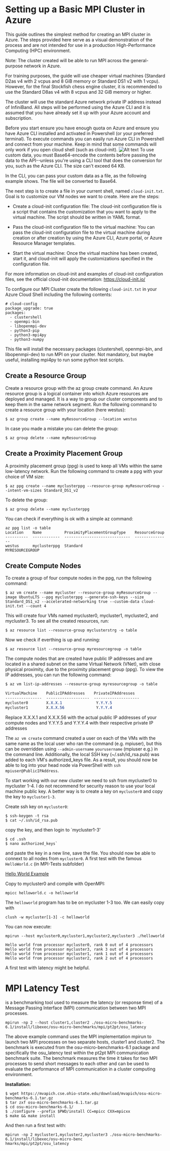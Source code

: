 # Setting up a Basic MPI Cluster in Azure
This guide outlines the simplest method for creating an MPI cluster in Azure. The steps provided here serve as a visual demonstration of the process and are not intended for use in a production High-Performance Computing (HPC) environment.

Note: The cluster created will be able to run MPI across the general-purpose network in Azure.

For training purposes, the guide will use cheaper virtual machines (Standard D2as v4 with 2 vcpus and 8 GiB memory or Standard DS1 v2 with 1 vcpu). However, for the final Stockfish chess engine cluster, it is recommended to use the Standard D8as v4 with 8 vcpus and 32 GiB memory or higher.

The cluster will use the standard Azure network private IP address instead of InfiniBand. All steps will be performed using the Azure CLI and it is assumed that you have already set it up with your Azure account and subscription.

Before you start ensure you have enough quota on Azure and ensure you have Azure CLI installed and activated in Powershell (or your preferred terminal). To execute commands you can easily run Azure CLI in Powershell and connect from your machine. Keep in mind that some commands will only work if you open cloud shell (such as cloud-init).
![Alt text](../images/Azure%20CLI%20local%20machine.png)
To use custom data, you must Base64-encode the contents before passing the data to the API--unless you're using a CLI tool that does the conversion for you, such as the Azure CLI. The size can't exceed 64 KB.

In the CLI, you can pass your custom data as a file, as the following example shows. The file will be converted to Base64.

The next step is to create a file in your current shell, named `cloud-init.txt`. Goal is to customize our VM nodes we want to create.
Here are the steps:

- Create a cloud-init configuration file: The cloud-init configuration file is a script that contains the customization that you want to apply to the virtual machine. The script should be written in YAML format.

- Pass the cloud-init configuration file to the virtual machine: You can pass the cloud-init configuration file to the virtual machine during creation or after creation by using the Azure CLI, Azure portal, or Azure Resource Manager templates.

- Start the virtual machine: Once the virtual machine has been created, start it, and cloud-init will apply the customizations specified in the configuration file.

For more information on cloud-init and examples of cloud-init configuration files, see the official cloud-init documentation: https://cloud-init.io/

To configure our MPI Cluster create the following `cloud-init.txt` in your Azure Cloud Shell including the following contents:
```
# cloud-config
package_upgrade: true
packages:
  - clustershell
  - openmpi-bin
  - libopenmpi-dev
  - python3-pip
  - python3-mpi4py
  - python3-numpy
```

This file will install the necessary packages (clustershell, openmpi-bin, and libopenmpi-dev) to run MPI on your cluster. Not mandatory, but maybe useful, installing mpi4py to run some python test scripts.


<h2>Create a Resource Group</h2>
Create a resource group with the az group create command. An Azure resource group is a logical container into which Azure resources are deployed and managed. It is a way to group our cluster components and to keep them in the same network segment. Run the following command to create a resource group with your location (here westus):

```
$ az group create --name myResourceGroup --location westus
```
In case you made a mistake you can delete the group:
```
$ az group delete --name myResourceGroup
```
<h2>Create a Proximity Placement Group</h2>
A proximity placement group (ppg) is used to keep all VMs within the same low-latency network. Run the following command to create a ppg with your choice of VM size:

```
$ az ppg create --name myclusterppg --resource-group myResourceGroup --intent-vm-sizes Standard_DS1_v2          
```
To delete the group:
```
$ az group delete --name myclusterppg
```
You can check if everything is ok with a simple az command:
``` consol
az ppg list -o table
Location    Name          ProximityPlacementGroupType    ResourceGroup
----------  ------------  -----------------------------  ---------------
westus      myclusterppg  Standard                       MYRESOURCEGROUP
```

<h2>Create Compute Nodes</h2>
To create a group of four compute nodes in the ppg, run the following command:

```
$ az vm create --name mycluster --resource-group myResourceGroup --image UbuntuLTS --ppg myclusterppg --generate-ssh-keys --size Standard_DS1_v2 --accelerated-networking true --custom-data cloud-init.txt --count 4
```
This will create four VMs named mycluster0, mycluster1, mycluster2, and mycluster3. To see all the created resources, run:
``` consol
$ az resource list --resource-group myclusterstrg -o table
```
Now we check if everthing is up and running:
``` console
$ az resource list --resource-group myresourcegroup -o table
```
The compute nodes that are created have public IP addresses and are located in a shared subnet on the same Virtual Network (VNet), with close physical proximity, due to the proximity placement group (ppg). To view the IP addresses, you can run the following command:
```css
$ az vm list-ip-addresses --resource-group myresourcegroup -o table

VirtualMachine    PublicIPAddresses    PrivateIPAddresses
----------------  -------------------  --------------------
mycluster0        X.X.X.1               Y.Y.Y.5
mycluster1        X.X.X.56              Y.Y.Y.4 
```
Replace X.X.X.1 and X.X.X.56 with the actual public IP addresses of your compute nodes and Y.Y.Y.5 and Y.Y.Y.4 with their respective private IP addresses

The `az vm create` command created a user on each of the VMs with the same name as the local user who ran the command (e.g. mpiuser), but this can be overridden using `--admin-username` `yourusername` (mpiuser e.g.) in the command line. Additionally, the local SSH key (~/.ssh/id_rsa.pub) was added to each VM's authorized_keys file. As a result, you should now be able to log into your head node via PowerShell with `ssh mpiuser@PublicIPAddress`.

To start working with our new cluster we need to ssh from mycluster0 to mycluster 1-4. I do not recommend for security reason to use your local machine public key. A better way is to create a key on `mycluster0` and copy the key to `mycluster1-3`.

Create ssh key on `mycluster0`:
``` console
$ ssh-keygen -t rsa
$ cat ~/.ssh/id_rsa.pub
```
copy the key, and then login to `mycluster1-3' 
``` console 
$ cd .ssh
$ nano authorized_keys`
```
and paste the key in a new line, save the file.
You should now be able to connext to all nodes from `mycluster0`.
A first test with the famous `HelloWorld.c` (in MPI-Tests subfolder)

[Hello World Example](../MPI-Tests/HelloWorldTest/helloworld.c)

Copy to mycluster0 and compile with OpenMPI:
``` console 
mpicc helloworld.c -o helloworld
```
The `helloworld` program has to be on mycluster 1-3 too. We can easily copy with
``` console
clush -w mycluster[1-3] -c helloworld
```
You can now execute:
``` console
mpirun --host mycluster0,mycluster1,mycluster2,mycluster3 ./helloworld

Hello world from processor mycluster0, rank 0 out of 4 processors
Hello world from processor mycluster3, rank 3 out of 4 processors
Hello world from processor mycluster1, rank 1 out of 4 processors
Hello world from processor mycluster2, rank 2 out of 4 processors
```
A first test with latency might be helpful.
<h1>MPI Latency Test</h2> is a benchmarking tool used to measure the latency (or response time) of a Message Passing Interface (MPI) communication between two MPI processes. 

``` console
mpirun -np 2 --host cluster1,cluster2 ./osu-micro-benchmarks-6.1/install/libexec/osu-micro-benchmarks/mpi/pt2pt/osu_latency
```

The above example command uses the MPI implementation mpirun to launch two MPI processes on two separate hosts, cluster1 and cluster2. The benchmark is executed from the osu-micro-benchmarks-6.1 package and specifically the osu_latency test within the pt2pt MPI communication benchmark suite. The benchmark measures the time it takes for two MPI processes to send short messages to each other and can be used to evaluate the performance of MPI communication in a cluster computing environment.

<b>Installation:</b>
``` console
$ wget https://mvapich.cse.ohio-state.edu/download/mvapich/osu-micro-benchmarks-6.1.tar.gz
$ tar zxf osu-micro-benchmarks-6.1.tar.gz
$ cd osu-micro-benchmarks-6.1/
$ ./configure --prefix $PWD/install CC=mpicc CXX=mpicxx
$ make && make install
```
And then run a first test with:
 ``` console
 mpirun -np 2 mycluster1,mycluster2,mycluster3 ./osu-micro-benchmarks-6.1/install/libexec/osu-micro-benc
hmarks/mpi/pt2pt/osu_latency
```
